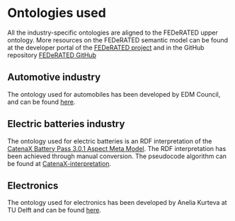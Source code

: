 # Ontologies used

All the industry-specific ontologies are aligned to the FEDeRATED upper ontology. More resources on the FEDeRATED semantic model can be found at the developer portal of the [FEDeRATED project](https://federatedplatforms.eu/index.php/products/developer-portal/documentation) and in the GitHub repository [FEDeRATED GitHub](https://github.com/Federated-BDI/FEDeRATED-Semantic-Model)
## Automotive industry
The ontology used for automobiles has been developed by EDM Council, and can be found [here](https://github.com/edmcouncil/auto/tree/master).
## Electric batteries industry
The ontology used for electric batteries is an RDF interpretation of the [CatenaX Battery Pass 3.0.1 Aspect Meta Model](https://github.com/eclipse-tractusx/sldt-semantic-models/tree/main/io.catenax.battery.battery_pass/3.0.1). The RDF interpretation has been achieved through manual conversion. The pseudocode algorithm can be found at [CatenaX-interpretation](https://github.com/Datapipe-demonstrator/semantic-interoperability/tree/main/CatenaX%20ontology%20and%20alignment).
## Electronics
The ontology used for electronics has been developed by Anelia Kurteva at TU Delft and can be found [here](https://github.com/RePlanIT/Ontology).
